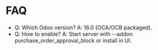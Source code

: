 # FAQ

- Q: Which Odoo version? A: 16.0 (OCA/OCB packaged).
- Q: How to enable? A: Start server with --addon purchase_order_approval_block or install in UI.
